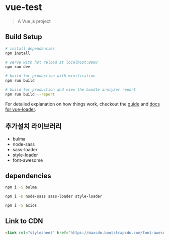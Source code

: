 # vue-test

> A Vue.js project

## Build Setup

``` bash
# install dependencies
npm install

# serve with hot reload at localhost:8080
npm run dev

# build for production with minification
npm run build

# build for production and view the bundle analyzer report
npm run build --report
```

For detailed explanation on how things work, checkout the [guide](http://vuejs-templates.github.io/webpack/) and [docs for vue-loader](http://vuejs.github.io/vue-loader).

## 추가설치 라이브러리
- bulma
- node-sass
- sass-loader
- style-loader
- font-awesome

## dependencies
``` bash
npm i -S bulma

npm i -D node-sass sass-loader style-loader

npm i -S axios
```

## Link to CDN
```html
<link rel="stylesheet" href="https://maxcdn.bootstrapcdn.com/font-awesome/4.7.0/css/font-awesome.min.css">
```



